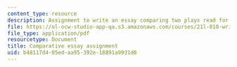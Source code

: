 ```yaml
---
content_type: resource
description: Assignment to write an essay comparing two plays read for the class.
file: https://ol-ocw-studio-app-qa.s3.amazonaws.com/courses/21l-010-writing-with-shakespeare-fall-2010/b48117d405edaa95392e18891a9931d8_MIT21L_010F10_assn08.pdf
file_type: application/pdf
resourcetype: Document
title: Comparative essay assignment
uid: b48117d4-05ed-aa95-392e-18891a9931d8
---
```

